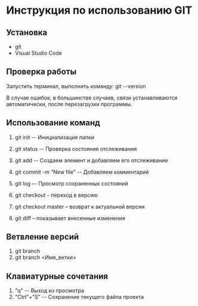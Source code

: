 # Инструкция по использованию GIT

## Установка

* git
* Visual Studio Code

## Проверка работы

Запустить терминал, выполнить команду:
git --version

В случае ошибок, в большинстве случаев, связи устанавливаются автоматически, после перезагрузки программы.

## Использование команд

1) git init -- Инициализация папки
2) git status -- Проверка состояния отслеживания
3) git add <file> -- Создаем элемент и добавляем его отслеживание
4) git commit -m “New file” -- Добавляем комментарий
5) git log –- Просмотр сохраненных состояний

6) git checkout <hash> - переход в версию
7) git checkout master – возврат к актуальной версии
8) git diff – показывает внесенные изменения

## Ветвление версий

1) git branch
2) git branch <Имя_ветки>

## Клавиатурные сочетания

1) "q" -- Выход из просмотра
2) "Ctrl"+"S" -- Сохранение текущего файла проекта
